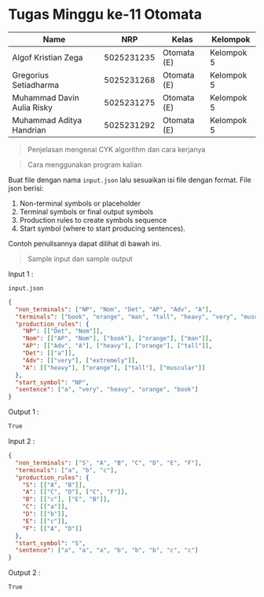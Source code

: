 # Tugas Minggu ke-11 Otomata
| Name           | NRP        | Kelas     | Kelompok    |
| ---            | ---        | ----------| ---         |
| Algof Kristian Zega | 5025231235 | Otomata (E) | Kelompok 5 |
| Gregorius Setiadharma | 5025231268 | Otomata (E) | Kelompok 5 |
| Muhammad Davin Aulia Risky | 5025231275 | Otomata (E) | Kelompok 5 |
| Muhammad Aditya Handrian | 5025231292 | Otomata (E) | Kelompok 5 |

> Penjelasan mengenai CYK algorithm dan cara kerjanya

> Cara menggunakan program kalian

Buat file dengan nama `input.json` lalu sesuaikan isi file dengan format. File json berisi:
1. Non-terminal symbols or placeholder
2. Terminal symbols or final output symbols
3. Production rules to create symbols sequence
4. Start symbol (where to start producing sentences).

Contoh penulisannya dapat dilihat di bawah ini.

> Sample input dan sample output

Input 1 :

`input.json`

```json
{
  "non_terminals": ["NP", "Nom", "Det", "AP", "Adv", "A"],
  "terminals": ["book", "orange", "man", "tall", "heavy", "very", "muscular"],
  "production_rules": {
    "NP": [["Det", "Nom"]],
    "Nom": [["AP", "Nom"], ["book"], ["orange"], ["man"]],
    "AP": [["Adv", "A"], ["heavy"], ["orange"], ["tall"]],
    "Det": [["a"]],
    "Adv": [["very"], ["extremely"]],
    "A": [["heavy"], ["orange"], ["tall"], ["muscular"]]
  },
  "start_symbol": "NP",
  "sentence": ["a", "very", "heavy", "orange", "book"]
}
```

Output 1 : 

```txt
True
```

Input 2 :

```json
{
  "non_terminals": ["S", "A", "B", "C", "D", "E", "F"],
  "terminals": ["a", "b", "c"],
  "production_rules": {
    "S": [["A", "B"]],
    "A": [["C", "D"], ["C", "F"]],
    "B": [["c"], ["E", "B"]],
    "C": [["a"]],
    "D": [["b"]],
    "E": [["c"]],
    "F": [["A", "D"]]
  },
  "start_symbol": "S",
  "sentence": ["a", "a", "a", "b", "b", "b", "c", "c"]
}
```

Output 2 :

```txt
True
```